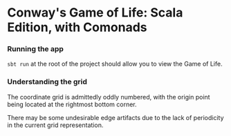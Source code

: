# Conway's Game of Life: Scala Edition, with Comonads

### Running the app 

`sbt run` at the root of the project should allow you to view the Game of Life.

### Understanding the grid
The coordinate grid is admittedly oddly numbered, with the origin point being located at the rightmost bottom corner. 
 
There may be some undesirable edge artifacts due to the lack of periodicity in the current grid representation. 
